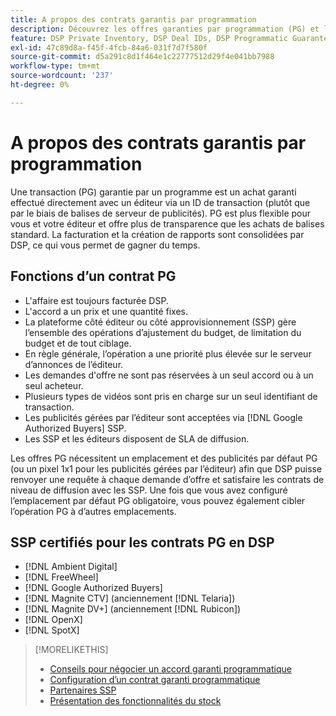 ```yaml
---
title: A propos des contrats garantis par programmation
description: Découvrez les offres garanties par programmation (PG) et les SSP certifiées pour les fournir.
feature: DSP Private Inventory, DSP Deal IDs, DSP Programmatic Guaranteed Deals
exl-id: 47c89d8a-f45f-4fcb-84a6-031f7d7f580f
source-git-commit: d5a291c8d1f464e1c22777512d29f4e041bb7988
workflow-type: tm+mt
source-wordcount: '237'
ht-degree: 0%

---
```


# A propos des contrats garantis par programmation

Une transaction (PG) garantie par un programme est un achat garanti effectué directement avec un éditeur via un ID de transaction (plutôt que par le biais de balises de serveur de publicités). PG est plus flexible pour vous et votre éditeur et offre plus de transparence que les achats de balises standard. La facturation et la création de rapports sont consolidées par DSP, ce qui vous permet de gagner du temps.

## Fonctions d’un contrat PG

* L&#39;affaire est toujours facturée DSP.
* L&#39;accord a un prix et une quantité fixes.
* La plateforme côté éditeur ou côté approvisionnement (SSP) gère l’ensemble des opérations d’ajustement du budget, de limitation du budget et de tout ciblage.
* En règle générale, l’opération a une priorité plus élevée sur le serveur d’annonces de l’éditeur.
* Les demandes d&#39;offre ne sont pas réservées à un seul accord ou à un seul acheteur.
* Plusieurs types de vidéos sont pris en charge sur un seul identifiant de transaction.
* Les publicités gérées par l’éditeur sont acceptées via [!DNL Google Authorized Buyers] SSP.
* Les SSP et les éditeurs disposent de SLA de diffusion.

Les offres PG nécessitent un emplacement et des publicités par défaut PG (ou un pixel 1x1 pour les publicités gérées par l’éditeur) afin que DSP puisse renvoyer une requête à chaque demande d’offre et satisfaire les contrats de niveau de diffusion avec les SSP. Une fois que vous avez configuré l’emplacement par défaut PG obligatoire, vous pouvez également cibler l’opération PG à d’autres emplacements.

## SSP certifiés pour les contrats PG en DSP

* [!DNL Ambient Digital]
* [!DNL FreeWheel]
* [!DNL Google Authorized Buyers]
* [!DNL Magnite CTV] (anciennement [!DNL Telaria])
* [!DNL Magnite DV+] (anciennement [!DNL Rubicon])
* [!DNL OpenX]
* [!DNL SpotX]

>[!MORELIKETHIS]
>
>* [Conseils pour négocier un accord garanti programmatique](/help/dsp/inventory/programmatic-guaranteed-tips.md)
>* [Configuration d’un contrat garanti programmatique](programmatic-guaranteed-set-up.md)
>* [Partenaires SSP](ssp-partners.md)
>* [Présentation des fonctionnalités du stock](inventory-overview.md)

